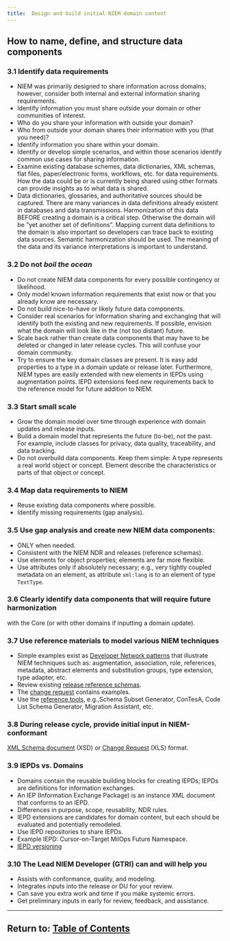 ```yaml
---
title:  Design and build initial NIEM domain content
---
```


## How to name, define, and structure data components
 
### 3.1 Identify data requirements

- NIEM was primarily designed to share information across domains; however, consider both internal and external information sharing requirements.
- Identify information you must share outside your domain or other communities of interest.
- Who do you share your information with outside your domain? 
- Who from outside your domain shares their information with you (that you need)?
- Identify information you share within your domain.
- Identify or develop simple scenarios, and within those scenarios identify common use cases for sharing information.
- Examine existing database schemes, data dictionaries, XML schemas, flat files, paper/electronic forms, workflows, etc. for data requirements.  How the data could be or is currently being shared using other formats can provide insights as to what data is shared.
- Data dictionaries, glossaries, and authoritative sources should be captured.  There are many variances in data definitions already existent in databases and data transmissions. Harmonization of this data BEFORE creating a domain is a critical step.  Otherwise the domain will be “yet another set of definitions”.  Mapping current data definitions to the domain is also important so developers can trace back to existing data sources.  Semantic harmonization should be used.  The meaning of the data and its variance interpretations is important to understand.

### 3.2 Do not _boil the ocean_

- Do not create NIEM data components for every possible contingency or likelihood.
- Only model known information requirements that exist now or that you already know are necessary.
- Do not build nice-to-have or likely future data components.
- Consider real scenarios for information sharing and exchanging that will identify both the existing and new requirements.  If possible, envision what the domain will look like in the (not too distant) future.  
- Scale back rather than create data components that may have to be deleted or changed in later release cycles.  This will confuse your domain community.
- Try to ensure the key domain classes are present.  It is easy add properties to a type in a domain update or release later.  Furthermore, NIEM types are easily extended with new elements in IEPDs using augmentation points.  IEPD extensions feed new requirements back to the reference model for future addition to NIEM. 

### 3.3 Start small scale

- Grow the domain model over time through experience with domain updates and release inputs. 
- Build a domain model that represents the future (to-be), not the past.  For example, include classes for privacy, data quality, traceability, and data tracking. 
- Do not overbuild data components.  Keep them simple:  A type represents a real world object or concept. Element describe the characteristics or parts of that object or concept. 

### 3.4 Map data requirements to NIEM

- Reuse existing data components where possible. 
- Identify missing requirements (gap analysis). 

### 3.5 Use gap analysis and create new NIEM data components:
- ONLY when needed. 
- Consistent with the NIEM NDR and releases (reference schemas). 
- Use elements for object properties; elements are far more flexible. 
- Use attributes only if absolutely necessary; e.g., very tightly coupled metadata on an element, as attribute `xml:lang` is to an element of type `TextType`.

### 3.6 Clearly identify data components that will require future harmonization 

with the Core (or with other domains if inputting a domain update).

### 3.7 Use reference materials to model various NIEM techniques 

- Simple examples exist as [Developer Network patterns](https://niem.github.io/developer-network/patterns/)
that illustrate NIEM techniques such as:  augmentation, association, role, references, metadata, abstract elements and substitution groups, type extension, type adapter, etc.
- Review existing [release reference schemas](https://release.niem.gov/).
- The [change request](https://reference.niem.gov/niem/resource/change-request/) contains examples.
- Use the [reference tools](https://tools.niem.gov), e.g.,Schema Subset Generator, ConTesA, Code List Schema Generator, Migration Assistant, etc. 

### 3.8 During release cycle, provide initial input in NIEM-conformant 
[XML Schema document](https://reference.niem.gov/niem/specification/nameing-and-design-rules/3.0/) (XSD) 
or [Change Request](https://reference.niem.gov/niem/resource/change-request/) (XLS) format. 

### 3.9 IEPDs vs. Domains
- Domains contain the reusable building blocks for creating IEPDs; IEPDs are definitions for information exchanges.
- An IEP (Information Exchange Package) is an instance XML document that conforms to an IEPD. 
- Differences in purpose, scope, reusability, NDR rules.
- IEPD extensions are candidates for domain content, but each should be evaluated and potentially remodeled.
- Use IEPD repositories to share IEPDs.
- Example IEPD:  Cursor-on-Target MilOps Future Namespace.
- [IEPD versioning](https://niem.github.io/technical/iepd-versions/)

### 3.10 The Lead NIEM Developer (GTRI) can and will help you
- Assists with conformance, quality, and modeling.
- Integrates inputs into the release or DU for your review.
- Can save you extra work and time if you make systemic errors. 
- Get preliminary inputs in early for review, feedback, and assistance.

----

## Return to:  [Table of Contents](./index)

